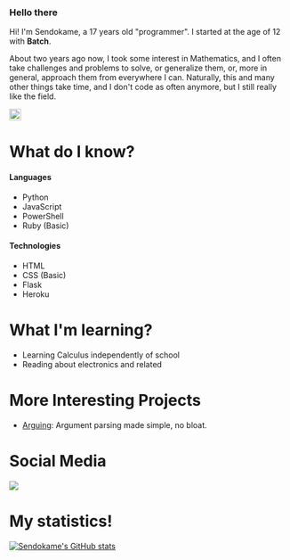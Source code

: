 ### Hello there

Hi! I'm Sendokame, a 17 years old "programmer". I started at the age of 12 with **Batch**.<br>

About two years ago now, I took some interest in Mathematics, and I often take challenges and problems to solve, or generalize them, or, more in general, approach them from everywhere I can. Naturally, this and many other things take time, and I don't code as often anymore, but I still really like the field.

<img height=21 src="https://komarev.com/ghpvc/?username=ZSendokame">

# What do I know?
#### Languages
- Python
- JavaScript
- PowerShell
- Ruby (Basic)

#### Technologies
- HTML
- CSS (Basic)
- Flask
- Heroku

# What I'm learning?
- Learning Calculus independently of school
- Reading about electronics and related

# More Interesting Projects
- [Arguing](https://github.com/zsendokame/Arguing): Argument parsing made simple, no bloat.

# Social Media
<a href="https://discord.gg/aBsCR6pyZj"><img src="https://img.shields.io/badge/Discord-7289DA?style=for-the-badge&logo=discord&logoColor=white"/></a>

# My statistics!
[![Sendokame's GitHub stats](https://github-readme-stats.vercel.app/api?username=zsendokame)](https://github.com/zsendokame/zsendokame)
